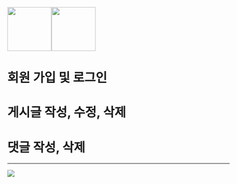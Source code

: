 <img src="https://img.shields.io/badge/Vue2-4FC08D?style=for-the-badge&logo=vue.js&logoColor=white" style="width:100px"><img src="https://img.shields.io/badge/Django-092E20?style=for-the-badge&logo=django&logoColor=white" style="width:100px">

# 회원 가입 및 로그인
# 게시글 작성, 수정, 삭제
# 댓글 작성, 삭제

---

<img src="src/assets/view.png" />